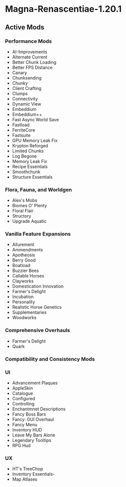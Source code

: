 # Magna-Renascentiae-1.20.1
 
## Active Mods

### Performance Mods
- AI-Improvements
- Alternate Current
- Better Chunk Loading
- Better FPS Distance 
- Canary
- Chunksending
- Chunky
- Client Crafting
- Clumps
- Connectivity
- Dynamic View
- Embeddium
- Embeddium++
- Fast Async World Save
- Fastload
- FerriteCore
- Fastsuite
- GPU Memory Leak Fix
- Krypton Reforged
- Limited Chunks
- Log Begone
- Memory Leak Fix
- Recipe Essentials
- Smoothchunk
- Structure Essentials

### Flora, Fauna, and Worldgen
- Alex's Mobs
- Biomes O' Plenty
- Floral Flair
- Structory
- Upgrade Aquatic

### Vanilla Feature Expansions
- Allurement
- Ammendments
- Apotheosis
- Berry Good
- Boatload
- Buzzier Bees
- Callable Horses
- Clayworks
- Domestication Innovation
- Farmer's Delight
- Incubation
- Personality
- Realistic Horse Genetics
- Supplementaries
- Woodworks

### Comprehensive Overhauls
- Farmer's Delight
- Quark

### Compatibility and Consistency Mods

### UI
- Advancement Plaques
- AppleSkin
- Catalogue
- Configured
- Controlling
- Enchantmnet Descriptions
- Fancy Boss Bars
- Fancy: GUI Overhaul
- Fancy Menu
- Inventory HUD
- Leave My Bars Alone
- Legendary Tooltips
- RPG Hud

### UX
- HT's TreeChop
- Inventory Essentials-
- Map Atlases